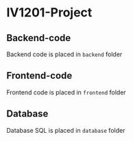 # IV1201-Project

## Backend-code

Backend code is placed in `backend` folder

## Frontend-code

Frontend code is placed in `frontend` folder

## Database

Database SQL is placed in `database` folder
 


